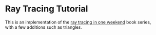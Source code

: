 # Ray Tracing Tutorial

This is an implementation of the
[ray tracing in one weekend](https://raytracing.github.io/) book series,
with a few additions such as triangles.
